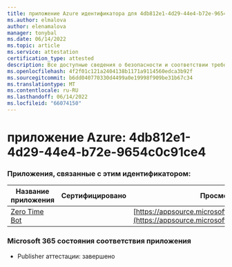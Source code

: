 ```yaml
---
title: приложение Azure идентификатора для 4db812e1-4d29-44e4-b72e-9654c0c91ce4
ms.author: elmalova
author: elenamalova
manager: tonybal
ms.date: 06/14/2022
ms.topic: article
ms.service: attestation
certification_type: attested
description: Все доступные сведения о безопасности и соответствии требованиям для 4db812e1-4d29-44e4-b72e-9654c0c91ce4.
ms.openlocfilehash: 4f2f01c121a2404138b1171a9114560edca3b92f
ms.sourcegitcommit: b6dd040770330d4499a0e19998f909be31b67c34
ms.translationtype: MT
ms.contentlocale: ru-RU
ms.lasthandoff: 06/14/2022
ms.locfileid: "66074150"
---
```

# <a name="azure-app-id-4db812e1-4d29-44e4-b72e-9654c0c91ce4"></a>приложение Azure: 4db812e1-4d29-44e4-b72e-9654c0c91ce4


### <a name="apps-associated-with-this-id"></a>Приложения, связанные с этим идентификатором:
| **Название приложения** | **Сертифицировано** | **Просмотр в AppSource** |
|--------------|---------------|-----------------------|
| [Zero Time Bot](../forward/WA200003717.md) |  | [https://appsource.microsoft.com/product/office/WA200003717](https://appsource.microsoft.com/product/office/WA200003717) |

### <a name="microsoft-365-app-compliance-status"></a>Microsoft 365 состояния соответствия приложения
- Publisher аттестации: завершено

